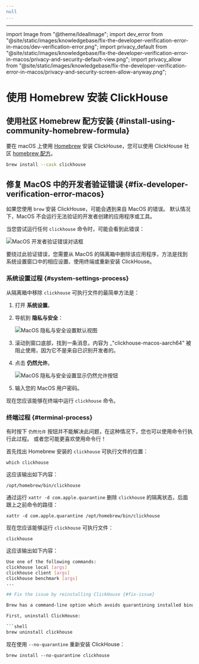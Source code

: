 ```yaml
---
null
...
```

---

import Image from "@theme/IdealImage";
import dev_error from "@site/static/images/knowledgebase/fix-the-developer-verification-error-in-macos/dev-verification-error.png";
import privacy_default from "@site/static/images/knowledgebase/fix-the-developer-verification-error-in-macos/privacy-and-security-default-view.png";
import privacy_allow from "@site/static/images/knowledgebase/fix-the-developer-verification-error-in-macos/privacy-and-security-screen-allow-anyway.png";


# 使用 Homebrew 安装 ClickHouse

<VerticalStepper>

## 使用社区 Homebrew 配方安装 {#install-using-community-homebrew-formula}

要在 macOS 上使用 [Homebrew](https://brew.sh/) 安装 ClickHouse，您可以使用 ClickHouse 社区 [homebrew 配方](https://formulae.brew.sh/cask/clickhouse)。

```bash
brew install --cask clickhouse
```

## 修复 MacOS 中的开发者验证错误 {#fix-developer-verification-error-macos}

如果您使用 `brew` 安装 ClickHouse，可能会遇到来自 MacOS 的错误。
默认情况下，MacOS 不会运行无法验证的开发者创建的应用程序或工具。

当您尝试运行任何 `clickhouse` 命令时，可能会看到此错误：

<Image img={dev_error} size="sm" alt="MacOS 开发者验证错误对话框" border />

要绕过此验证错误，您需要从 MacOS 的隔离箱中删除该应用程序，方法是找到系统设置窗口中的相应设置、使用终端或重新安装 ClickHouse。

### 系统设置过程 {#system-settings-process}

从隔离箱中移除 `clickhouse` 可执行文件的最简单方法是：

1. 打开 **系统设置**。
1. 导航到 **隐私与安全**：

    <Image img={privacy_default} size="md" alt="MacOS 隐私与安全设置默认视图" border />

1. 滚动到窗口底部，找到一条消息，内容为 _"clickhouse-macos-aarch64" 被阻止使用，因为它不是来自已识别开发者的。
1. 点击 **仍然允许**。

    <Image img={privacy_allow} size="md" alt="MacOS 隐私与安全设置显示仍然允许按钮" border />

1. 输入您的 MacOS 用户密码。

现在您应该能够在终端中运行 `clickhouse` 命令。

### 终端过程 {#terminal-process}

有时按下 `仍然允许` 按钮并不能解决此问题，在这种情况下，您也可以使用命令行执行此过程。
或者您可能更喜欢使用命令行！

首先找出 Homebrew 安装的 `clickhouse` 可执行文件的位置：

```shell
which clickhouse
```

这应该输出如下内容：

```shell
/opt/homebrew/bin/clickhouse
```

通过运行 `xattr -d com.apple.quarantine` 删除 `clickhouse` 的隔离状态，后面跟上之前命令的路径：

```shell
xattr -d com.apple.quarantine /opt/homebrew/bin/clickhouse
```

现在您应该能够运行 `clickhouse` 可执行文件：

```shell
clickhouse
```

这应该输出如下内容：

```bash
Use one of the following commands:
clickhouse local [args]
clickhouse client [args]
clickhouse benchmark [args]
...

## Fix the issue by reinstalling ClickHouse {#fix-issue}

Brew has a command-line option which avoids quarantining installed binaries in the first place.

First, uninstall ClickHouse:

```shell
brew uninstall clickhouse
```

现在使用 `--no-quarantine` 重新安装 ClickHouse：

```shell
brew install --no-quarantine clickhouse
```
</VerticalStepper>
